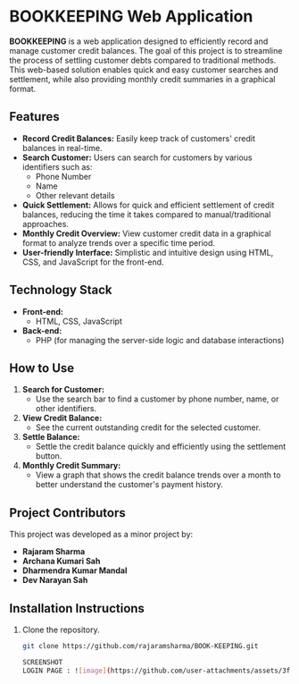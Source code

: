 # BOOKKEEPING Web Application

**BOOKKEEPING** is a web application designed to efficiently record and manage customer credit balances. The goal of this project is to streamline the process of settling customer debts compared to traditional methods. This web-based solution enables quick and easy customer searches and settlement, while also providing monthly credit summaries in a graphical format.

## Features

- **Record Credit Balances:** Easily keep track of customers' credit balances in real-time.
- **Search Customer:** Users can search for customers by various identifiers such as:
  - Phone Number
  - Name
  - Other relevant details
- **Quick Settlement:** Allows for quick and efficient settlement of credit balances, reducing the time it takes compared to manual/traditional approaches.
- **Monthly Credit Overview:** View customer credit data in a graphical format to analyze trends over a specific time period.
- **User-friendly Interface:** Simplistic and intuitive design using HTML, CSS, and JavaScript for the front-end.

## Technology Stack

- **Front-end:**
  - HTML, CSS, JavaScript
- **Back-end:**
  - PHP (for managing the server-side logic and database interactions)

## How to Use

1. **Search for Customer:**
   - Use the search bar to find a customer by phone number, name, or other identifiers.
2. **View Credit Balance:**
   - See the current outstanding credit for the selected customer.
3. **Settle Balance:**
   - Settle the credit balance quickly and efficiently using the settlement button.
4. **Monthly Credit Summary:**
   - View a graph that shows the credit balance trends over a month to better understand the customer's payment history.

## Project Contributors

This project was developed as a minor project by:

- **Rajaram Sharma**
- **Archana Kumari Sah**
- **Dharmendra Kumar Mandal**
- **Dev Narayan Sah**

## Installation Instructions

1. Clone the repository.
   ```bash
   git clone https://github.com/rajaramsharma/BOOK-KEEPING.git

   SCREENSHOT
   LOGIN PAGE : ![image](https://github.com/user-attachments/assets/3f70d923-5a93-4136-8cac-cd5ef04dd84a)

